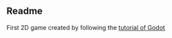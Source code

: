 ## Readme

First 2D game created by following the [tutorial of Godot](https://docs.godotengine.org/en/stable/getting_started/first_2d_game/index.html#)
